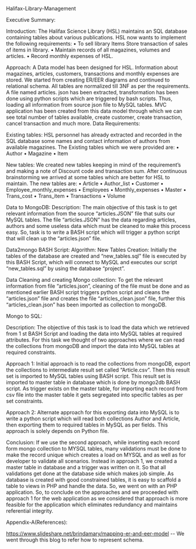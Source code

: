 Halifax-Library-Management

Executive Summary:

Introduction: The Halifax Science Library (HSL) maintains an SQL database containing tables about various publications. HSL now wants to implement the following requirements: • To sell library Items Store transaction of sales of items in library. • Maintain records of all magazines, volumes and articles. • Record monthly expenses of HSL.

Approach: A Data model has been designed for HSL. Information about magazines, articles, customers, transactions and monthly expenses are stored. We started from creating ER/EER diagrams and continued to relational schema. All tables are normalized till 3NF as per the requirements. A file named articles. json has been extracted, transformation has been done using python scripts which are triggered by bash scripts. Thus, loading all information from source json file to MySQL tables. MVC application has been created from this data model through which we can see total number of tables available, create customer, create transaction, cancel transaction and much more. Data Requirements:

Existing tables: HSL personnel has already extracted and recorded in the SQL database some names and contact information of authors from available magazines. The Existing tables which we were provided are: • Author • Magazine • Item

New tables: We created new tables keeping in mind of the requirement’s and making a note of Discount code and transaction sum. After continuous brainstorming we arrived at some tables which are better for HSL to maintain. The new tables are: • Article • Author_list • Customer • Employee_monthly_expenses • Employees • Monthly_expenses • Master • Trans_cost • Trans_item • Transactions • Volume

Data to MongoDB: Description: The main objective of this task is to get relevant information from the source “articles.JSON” file that suits our MySQL tables. The file “articles.JSON” has the data regarding articles, authors and some useless data which must be cleaned to make this process easy. So, task is to write a BASH script which will trigger a python script that will clean up the “articles.json” file.

Data2mongo BASH Script: Algorithm: New Tables Creation: Initially the tables of the database are created and “new_tables.sql” file is executed by this BASH Script, which will connect to MySQL and executes our script “new_tables.sql” by using the database “project”.

Data Cleaning and creating Mongo collection: To get the relevant information from file “articles.json”, cleaning of the file must be done and as mentioned earlier BASH script triggers python script and cleans the “articles.json” file and creates the file “articles_clean.json” file, further this “articles_clean.json” has been imported as collection to mongoDB.

Mongo to SQL:

Description: The objective of this task is to load the data which we retrieved from 1 st BASH Script and loading the data into MySQL tables at required attributes. For this task we thought of two approaches where we can read the collections from mongoDB and import the data into MySQL tables at required constraints.

Approach 1: Initial approach is to read the collections from mongoDB, export the collections to intermediate result set called “Article.csv”. Then this result set is imported to MySQL tables using BASH script. This result set is imported to master table in database which is done by mongo2db BASH script. As trigger exists on the master table, for importing each record from csv file into the master table it gets segregated into specific tables as per set constraints.

Approach 2: Alternate approach for this exporting data into MySQL is to write a python script which will read both collections Author and Article, then exporting them to required tables in MySQL as per fields. This approach is solely depends on Python file.

Conclusion: If we use the second approach, while inserting each record form mongo collection to MYSQL tables, many validations must be done to make the record unique which creates a load on MYSQL and as well as for developer to validate all scenarios. Instead in approach 1, we created a master table in database and a trigger was written on it. So that all validations get done at the database side which makes job simple. As database is created with good constrained tables, it is easy to scaffold a table to views in PHP and handle the data. So, we went on with an PHP application. So, to conclude on the approaches and we proceeded with approach 1 for the web application as we considered that approach is more feasible for the application which eliminates redundancy and maintains referential integrity.

Appendix-A(References):

https://www.slideshare.net/brindamary/mapping-er-and-eer-model -- We went through this blog to refer how to represent schema.
